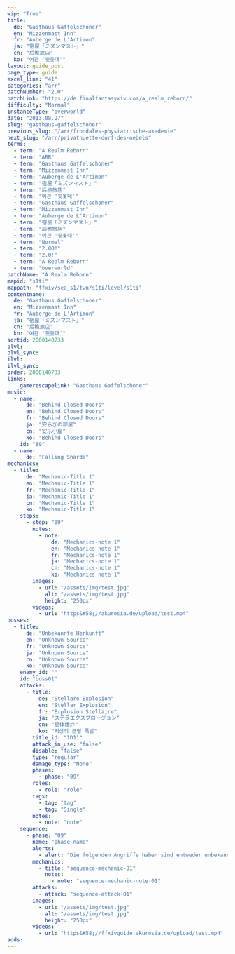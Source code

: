 ```yaml
---
wip: "True"
title:
  de: "Gasthaus Gaffelschoner"
  en: "Mizzenmast Inn"
  fr: "Auberge de L'Artimon"
  ja: "宿屋「ミズンマスト」"
  cn: "后桅旅店"
  ko: "여관 '뒷돛대'"
layout: guide_post
page_type: guide
excel_line: "41"
categories: "arr"
patchNumber: "2.0"
patchLink: "https://de.finalfantasyxiv.com/a_realm_reborn/"
difficulty: "Normal"
instanceType: "overworld"
date: "2013.08.27"
slug: "gasthaus-gaffelschoner"
previous_slug: "/arr/frondales-physiatrische-akademie"
next_slug: "/arr/privathuette-dorf-des-nebels"
terms:
  - term: "A Realm Reborn"
  - term: "ARR"
  - term: "Gasthaus Gaffelschoner"
  - term: "Mizzenmast Inn"
  - term: "Auberge de L'Artimon"
  - term: "宿屋「ミズンマスト」"
  - term: "后桅旅店"
  - term: "여관 '뒷돛대'"
  - term: "Gasthaus Gaffelschoner"
  - term: "Mizzenmast Inn"
  - term: "Auberge de L'Artimon"
  - term: "宿屋「ミズンマスト」"
  - term: "后桅旅店"
  - term: "여관 '뒷돛대'"
  - term: "Normal"
  - term: "2.00!"
  - term: "2.0!"
  - term: "A Realm Reborn"
  - term: "overworld"
patchName: "A Realm Reborn"
mapid: "s1ti"
mappath: "ffxiv/sea_s1/twn/s1ti/level/s1ti"
contentname:
  de: "Gasthaus Gaffelschoner"
  en: "Mizzenmast Inn"
  fr: "Auberge de L'Artimon"
  ja: "宿屋「ミズンマスト」"
  cn: "后桅旅店"
  ko: "여관 '뒷돛대'"
sortid: 2000140733
plvl: 
plvl_sync: 
ilvl: 
ilvl_sync: 
order: 2000140733
links:
    gamerescapelink: "Gasthaus Gaffelschoner"
music:
  - name:
      de: "Behind Closed Doors"
      en: "Behind Closed Doors"
      fr: "Behind Closed Doors"
      ja: "安らぎの部屋"
      cn: "安乐小屋"
      ko: "Behind Closed Doors"
    id: "89"
  - name:
      de: "Falling Shards"
mechanics:
  - title:
      de: "Mechanic-Title 1"
      en: "Mechanic-Title 1"
      fr: "Mechanic-Title 1"
      ja: "Mechanic-Title 1"
      cn: "Mechanic-Title 1"
      ko: "Mechanic-Title 1"
    steps:
      - step: "09"
        notes:
          - note:
              de: "Mechanics-note 1"
              en: "Mechanics-note 1"
              fr: "Mechanics-note 1"
              ja: "Mechanics-note 1"
              cn: "Mechanics-note 1"
              ko: "Mechanics-note 1"
        images:
          - url: "/assets/img/test.jpg"
            alt: "/assets/img/test.jpg"
            height: "250px"
        videos:
          - url: "https&#58;//akurosia.de/upload/test.mp4"
bosses:
  - title:
      de: "Unbekannte Herkunft"
      en: "Unknown Source"
      fr: "Unknown Source"
      ja: "Unknown Source"
      cn: "Unknown Source"
      ko: "Unknown Source"
    enemy_id: ""
    id: "boss01"
    attacks:
      - title:
          de: "Stellare Explosion"
          en: "Stellar Explosion"
          fr: "Explosion Stellaire"
          ja: "ステラエクスプロージョン"
          cn: "星体爆炸"
          ko: "지상의 큰별 폭발"
        title_id: "1D11"
        attack_in_use: "false"
        disable: "false"
        type: "regular"
        damage_type: "None"
        phases:
          - phase: "09"
        roles:
          - role: "role"
        tags:
          - tag: "tag"
          - tag: "Single"
        notes:
          - note: "note"
    sequence:
      - phase: "09"
        name: "phase_name"
        alerts:
          - alert: "Die folgenden Angriffe haben sind entweder unbekannt oder haben keine klare Herkunft"
        mechanics:
          - title: "sequence-mechanic-01"
            notes:
              - note: "sequence-mechanic-note-01"
        attacks:
          - attack: "sequence-attack-01"
        images:
          - url: "/assets/img/test.jpg"
            alt: "/assets/img/test.jpg"
            height: "250px"
        videos:
          - url: "https&#58;//ffxivguide.akurosia.de/upload/test.mp4"
adds:
---
```

